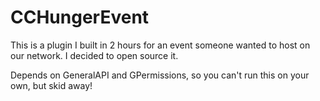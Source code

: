 # CCHungerEvent

This is a plugin I built in 2 hours for an event someone wanted to host on our network. I decided to open source it.

Depends on GeneralAPI and GPermissions, so you can't run this on your own, but skid away!